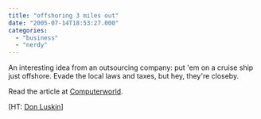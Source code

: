 ```yaml
---
title: "offshoring 3 miles out"
date: "2005-07-14T18:53:27.000"
categories: 
  - "business"
  - "nerdy"
---
```


An interesting idea from an outsourcing company: put 'em on a cruise ship just offshore. Evade the local laws and taxes, but hey, they're closeby.

Read the article at [Computerworld](http://www.computerworld.com/managementtopics/outsourcing/story/0,10801,103089,00.html).

\[HT: [Don Luskin](http://www.poorandstupid.com/)\]
